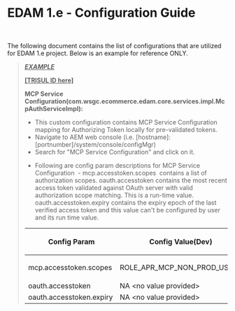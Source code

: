 # EDAM 1.e - Configuration Guide
    
<div class="3D&quot;Section1&quot;">
        
<br>

The following document contains the list of configurations that are utilized for EDAM 1.e project. Below is an example for reference ONLY.
> 
> 
> <span style=""><u>*<strong>EXAMPLE</strong>*</u></span>
> 
> <span style=""><u>**[TRISUL ID here]**</u></span>
> 
> 
> <p><span style=""><strong>MCP Service Configuration(</strong><strong>com.wsgc.ecommerce.edam.core.services.impl.McpAuthServiceImpl):</strong></span></p>
> <ul>
> <li><span style="">This custom configuration contains MCP Service Configuration mapping for Authorizing Token locally for pre-validated tokens.</span></li>
> <li><span style="">Navigate to AEM web console (i.e. [hostname]:[portnumber]/system/console/configMgr)</span></li>
> <li><span style="">Search for "MCP Service Configuration" and click on it.</span></li>
> <li><p><span style="">Following are config param descriptions for&nbsp;MCP Service Configuration &nbsp;-</span>  
> <span style="3D&quot;color:">mcp.accesstoken.scopes &nbsp;contains a list of authorization scopes.</span>  
> <span style="">oauth.accesstoken contains the most recent access token validated against OAuth server with valid authorization scope matching. This is a run-time value.</span>  
> <span style="">oauth.accesstoken.expiry&nbsp;contains the expiry epoch of the last verified access token and this value can't be configured by user and its run time value.</span></p>
> </li>
> </ul>
> <div class="3D&quot;table-wrap&quot;">
> <table class="3D&quot;relative-table" wrapped="" confluencetable="" style="" 111="9.0px;&quot;">
> <colgroup>
> <col style="">
> <col style="">
> <col style="">
> <col>
> <col>
> <col style="">
> <col style="">
> </colgroup>
> <thead>
> <tr>
> <th style="" class="3D&quot;confluenceTh&quot;"><p><span style="" >&nbsp;Config Param</span></p></th>
> <th style="" class="3D&quot;confluenceTh&quot;"><p><span style="" >Config Value(Dev)</span></p></th>
> <th style="" class="3D&quot;confluenceTh&quot;"><p><span style="" >Config Value(QA)</span></p></th>
> <th colspan="3D&quot;1&quot;" class="3D&quot;confluenceTh&quot;"><span style="">Config Value(RGS)</span></th>
> <th colspan="3D&quot;1&quot;" class="3D&quot;confluenceTh&quot;"><span style="">Config Value(PERF)</span></th>
> <th style="" class="3D&quot;confluenceTh&quot;"><p><span style="" >Config Value(UAT)</span></p></th>
> <th style="" class="3D&quot;confluenceTh&quot;"><p><span style="" >Config Value(PROD)</span></p></th>
> </tr>
> </thead>
> <tbody>
> <tr>
> <td style="" class="3D&quot;confluenceTd&quot;"><span style="" :="">mcp.accesstoken.scopes</span></td>
> <td style="" class="3D&quot;confluenceTd&quot;"><p><span style="" >ROLE_APR_MCP_NON_PROD_USERS</span></p></td>
> <td style="" class="3D&quot;confluenceTd&quot;"><p><span style="" >ROLE_APR_MCP_NON_PROD_USERS</span></p></td>
> <td colspan="3D&quot;1&quot;" class="3D&quot;confluenceTd&quot;"><span style="">ROLE_APR_MCP_NON_PROD_USERS</span></td>
> <td colspan="3D&quot;1&quot;" class="3D&quot;confluenceTd&quot;"><span style="">ROLE_APR_MCP_NON_PROD_USERS</span></td>
> <td style="" class="3D&quot;confluenceTd&quot;"><p><span style="" >ROLE_APR_MCP_NON_PROD_USERS</span></p></td>
> <td style="" class="3D&quot;confluenceTd&quot;"><p><span style="" >ROLE_APR_MCP_PROD_USERS</span></p></td>
> </tr>
> <tr>
> <td style="" class="3D&quot;confluenceTd&quot;"><span style="" >oauth.accesstoken</span></td>
> <td style="" class="3D&quot;confluenceTd&quot;"><span style="" >NA &lt;no value provided&gt;</span></td>
> <td style="" class="3D&quot;confluenceTd&quot;"><span style="" >NA &lt;no value provided&gt;</span></td>
> <td colspan="3D&quot;1&quot;" class="3D&quot;confluenceTd&quot;"><span style="">NA &lt;no value provided&gt;</span></td>
> <td colspan="3D&quot;1&quot;" class="3D&quot;confluenceTd&quot;"><span style="">NA &lt;no value provided&gt;</span></td>
> <td style="" class="3D&quot;confluenceTd&quot;"><span style="" >NA &lt;no value provided&gt;</span></td>
> <td style="" class="3D&quot;confluenceTd&quot;"><span style="" >NA &lt;no value provided&gt;</span></td>
> </tr>
> <tr>
> <td style="" class="3D&quot;confluenceTd&quot;"><span style="" >oauth.accesstoken.expiry</span></td>
> <td style="" class="3D&quot;confluenceTd&quot;"><span style="" >NA &lt;no value provided&gt;</span></td>
> <td style="" class="3D&quot;confluenceTd&quot;"><span style="" >NA &lt;no value provided&gt;</span></td>
> <td colspan="3D&quot;1&quot;" class="3D&quot;confluenceTd&quot;"><span style="">NA &lt;no value provided&gt;</span></td>
> <td colspan="3D&quot;1&quot;" class="3D&quot;confluenceTd&quot;"><span style="">NA &lt;no value provided&gt;</span></td>
> <td style="" class="3D&quot;confluenceTd&quot;"><span style="" >NA &lt;no value provided&gt;</span></td>
> <td style="" class="3D&quot;confluenceTd&quot;"><span style="" >NA &lt;no value provided&gt;</span></td>
> </tr>
> </tbody>
> </table>
> </div></div> 